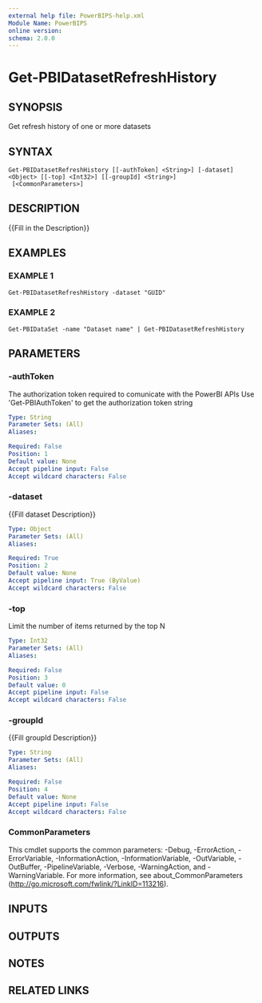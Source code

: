 ```yaml
---
external help file: PowerBIPS-help.xml
Module Name: PowerBIPS
online version:
schema: 2.0.0
---
```


# Get-PBIDatasetRefreshHistory

## SYNOPSIS
Get refresh history of one or more datasets

## SYNTAX

```
Get-PBIDatasetRefreshHistory [[-authToken] <String>] [-dataset] <Object> [[-top] <Int32>] [[-groupId] <String>]
 [<CommonParameters>]
```

## DESCRIPTION
{{Fill in the Description}}

## EXAMPLES

### EXAMPLE 1
```
Get-PBIDatasetRefreshHistory -dataset "GUID"
```

### EXAMPLE 2
```
Get-PBIDataSet -name "Dataset name" | Get-PBIDatasetRefreshHistory
```

## PARAMETERS

### -authToken
The authorization token required to comunicate with the PowerBI APIs
Use 'Get-PBIAuthToken' to get the authorization token string

```yaml
Type: String
Parameter Sets: (All)
Aliases:

Required: False
Position: 1
Default value: None
Accept pipeline input: False
Accept wildcard characters: False
```

### -dataset
{{Fill dataset Description}}

```yaml
Type: Object
Parameter Sets: (All)
Aliases:

Required: True
Position: 2
Default value: None
Accept pipeline input: True (ByValue)
Accept wildcard characters: False
```

### -top
Limit the number of items returned by the top N

```yaml
Type: Int32
Parameter Sets: (All)
Aliases:

Required: False
Position: 3
Default value: 0
Accept pipeline input: False
Accept wildcard characters: False
```

### -groupId
{{Fill groupId Description}}

```yaml
Type: String
Parameter Sets: (All)
Aliases:

Required: False
Position: 4
Default value: None
Accept pipeline input: False
Accept wildcard characters: False
```

### CommonParameters
This cmdlet supports the common parameters: -Debug, -ErrorAction, -ErrorVariable, -InformationAction, -InformationVariable, -OutVariable, -OutBuffer, -PipelineVariable, -Verbose, -WarningAction, and -WarningVariable.
For more information, see about_CommonParameters (http://go.microsoft.com/fwlink/?LinkID=113216).

## INPUTS

## OUTPUTS

## NOTES

## RELATED LINKS

